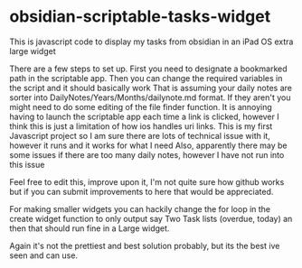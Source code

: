 # obsidian-scriptable-tasks-widget
This is javascript code to display my tasks from obsidian in an iPad OS extra large widget

There are a few steps to set up. First you need to designate a bookmarked path in the scriptable app. Then you can change the required variables in the script and it should basically work
That is assuming your daily notes are sorter into DailyNotes/Years/Months/dailynote.md format. If they aren't you might need to do some editing of the file finder function.
It is annoying having to launch the scriptable app each time a link is clicked, however I think this is just a limitation of how ios handles uri links.
This is my first Javascript project so I am sure there are lots of technical issue with it, however it runs and it works for what I need
Also, apparently there may be some issues if there are too many daily notes, however I have not run into this issue

Feel free to edit this, improve upon it, I'm not quite sure how github works but if you can submit improvements to here that would be appreciated.

For making smaller widgets you can hackily change the for loop in the create widget function to only output say Two Task lists (overdue, today) an then that should run fine in a Large widget.

Again it's not the prettiest and best solution probably, but its the best ive seen and can use.
